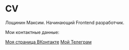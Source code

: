 # CV

Лощинин Максим. Начинающий Frontend разработчик.

Мои контактные данные:

[Моя страница ВКонтакте](https://vk.com/id426876453)
[Мой Телеграм](https://t.me/MaximRus91)